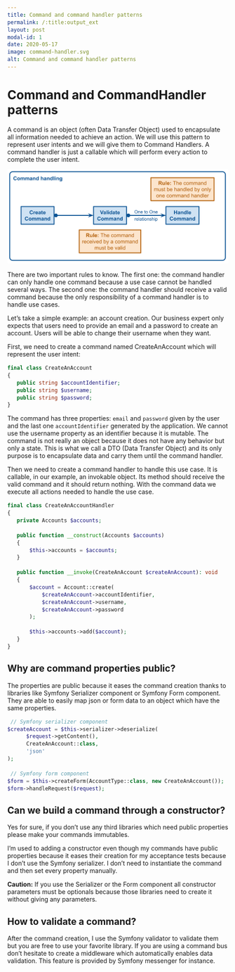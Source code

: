 ```yaml
---
title: Command and command handler patterns
permalink: /:title:output_ext
layout: post
modal-id: 1
date: 2020-05-17
image: command-handler.svg
alt: Command and command handler patterns
---
```


# Command and CommandHandler patterns

A command is an object (often Data Transfer Object) used to encapsulate all information needed to achieve an action. We will use this pattern to represent user intents and we will give them to Command Handlers. A command handler is just a callable which will perform every action to complete the user intent.

![Image of Yaktocat](assets/img/posts/command-handler.svg)

There are two important rules to know. The first one: the command handler can only handle one command because a use case cannot be handled several ways. The second one: the command handler should receive a valid command because the only responsibility of a command handler is to handle use cases.

Let’s take a simple example: an account creation. Our business expert only expects that users need to provide an email and a password to create an account. Users will be able to change their username when they want.

First, we need to create a command named CreateAnAccount which will represent the user intent:

```php
final class CreateAnAccount
{
   public string $accountIdentifier;
   public string $username;
   public string $password;
}
```

The command has three properties: `email` and `password` given by the user and the last one `accountIdentifier` generated by the application. We cannot use the username property as an identifier because it is mutable. The command is not really an object because it does not have any behavior but only a state. This is what we call a DTO (Data Transfer Object) and its only purpose is to encapsulate data and carry them until the command handler.

Then we need to create a command handler to handle this use case. It is callable, in our example, an invokable object. Its method should receive the valid command and it should return nothing. With the command data we execute all actions needed to handle the use case.

```php
final class CreateAnAccountHandler
{
   private Accounts $accounts;

   public function __construct(Accounts $accounts)
   {
       $this->accounts = $accounts;
   }

   public function __invoke(CreateAnAccount $createAnAccount): void
   {
       $account = Account::create(
           $createAnAccount->accountIdentifier,
           $createAnAccount->username,
           $createAnAccount->password
       );

       $this->accounts->add($account);
   }
}
```

## Why are command properties public?

The properties are public because it eases the command creation thanks to libraries like Symfony Serializer component or Symfony Form component. They are able to easily map json or form data to an object which have the same properties. 

```php
 // Symfony serializer component
$createAccount = $this->serializer->deserialize(
      $request->getContent(),
      CreateAnAccount::class,
      'json'
);

 // Symfony form component
$form = $this->createForm(AccountType::class, new CreateAnAccount());
$form->handleRequest($request);
```

## Can we build a command through a constructor?

Yes for sure, if you don’t use any third libraries which need public properties please make your commands immutables. 

I’m used to adding a constructor even though my commands have public properties because it eases their creation for my acceptance tests because I don’t use the Symfony serializer. I don’t need to instantiate the command and then set every property manually.

**Caution:** If you use the Serializer or the Form component all constructor parameters must be optionals because those libraries need to create it without giving any parameters.

## How to validate a command?

After the command creation, I use the Symfony validator to validate them but you are free to use your favorite library. If you are using a command bus don’t hesitate to create a middleware which automatically enables data validation. This feature is provided by Symfony messenger for instance.


